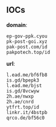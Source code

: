 
## IOCs

__domain__:

```text
ep-gov-ppk.cyou
pk-post-goi.xyz
pak-post.com/id
pakpotech.top/id
```
__url__:

```text
l.ead.me/bf6fb8
is.gd/bpepk3
l.ead.me/bjst
is.gd/8vcwyw
2h.ae/nwxp
2h.ae/cnrd
ytfrt.top/id
linkr.it/4bstpb
qrco.de/bf56c0
```